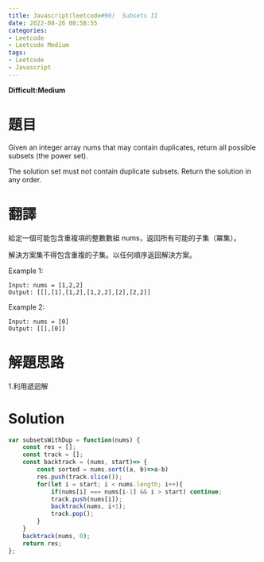 ```yaml
---
title: Javascript(leetcode#90)  Subsets II
date: 2022-08-26 08:58:55
categories: 
- Leetcode 
- Leetcode Medium 
tags:
- Leetcode
- Javascript
---
```


**Difficult:Medium**



# 題目
Given an integer array nums that may contain duplicates, return all possible subsets (the power set).

The solution set must not contain duplicate subsets. Return the solution in any order.
<!--more-->
# 翻譯
給定一個可能包含重複項的整數數組 nums，返回所有可能的子集（冪集）。

解決方案集不得包含重複的子集。以任何順序返回解決方案。


Example 1:
```
Input: nums = [1,2,2]
Output: [[],[1],[1,2],[1,2,2],[2],[2,2]]
```


Example 2:
```
Input: nums = [0]
Output: [[],[0]]
```


# 解題思路
1.利用遞迴解
# Solution

```Javascript
var subsetsWithDup = function(nums) {
    const res = [];
    const track = [];  
    const backtrack = (nums, start)=> {
        const sorted = nums.sort((a, b)=>a-b)    
        res.push(track.slice());
        for(let i = start; i < nums.length; i++){
            if(nums[i] === nums[i-1] && i > start) continue;
            track.push(nums[i]);
            backtrack(nums, i+1);
            track.pop();
        }
    }
    backtrack(nums, 0);
    return res;
};
```
